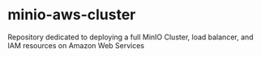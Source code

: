 # minio-aws-cluster
Repository dedicated to deploying a full MinIO Cluster, load balancer, and IAM resources on Amazon Web Services
